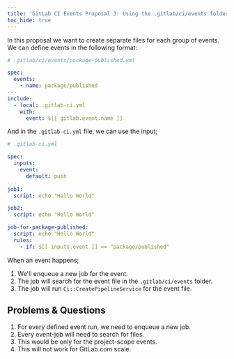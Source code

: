 ```yaml
---
title: 'GitLab CI Events Proposal 3: Using the .gitlab/ci/events folder'
toc_hide: true
---
```


In this proposal we want to create separate files for each group of events. We
can define events in the following format:

```yaml
# .gitlab/ci/events/package-published.yml

spec:
  events:
    - name: package/published
---
include:
  - local: .gitlab-ci.yml
    with:
      event: $[[ gitlab.event.name ]]
```

And in the `.gitlab-ci.yml` file, we can use the input;

```yaml
# .gitlab-ci.yml

spec:
  inputs:
    event:
      default: push
---
job1:
  script: echo "Hello World"

job2:
  script: echo "Hello World"

job-for-package-published:
  script: echo "Hello World"
  rules:
    - if: $[[ inputs.event ]] == "package/published"
```

When an event happens;

1. We'll enqueue a new job for the event.
1. The job will search for the event file in the `.gitlab/ci/events` folder.
1. The job will run `Ci::CreatePipelineService` for the event file.

## Problems & Questions

1. For every defined event run, we need to enqueue a new job.
1. Every event-job will need to search for files.
1. This would be only for the project-scope events.
1. This will not work for GitLab.com scale.
